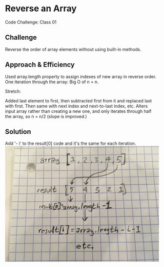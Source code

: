 # Reverse an Array
Code Challenge: Class 01

## Challenge
Reverse the order of array elements without using built-in methods.

## Approach & Efficiency
Used array.length property to assign indexes of new array in reverse order.
One iteration through the array: Big O of n = n.

Stretch: 

Added last element to first, then subtracted first from it and replaced last with first. Then same with next index and next-to-last index, etc.
Alters input array rather than creating a new one, and only iterates through half the array, so n = n/2 (slope is improved.)

## Solution
Add '- i' to the result[0] code and it's the same for each iteration.
![](../assets/array-reverse.jpg)
